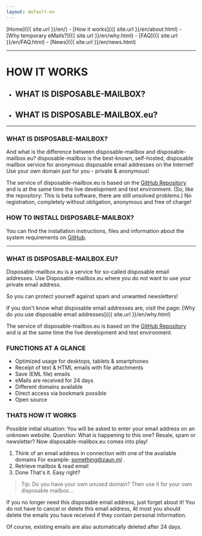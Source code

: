 ```yaml
---
layout: default-en
---
```

[Home]({{ site.url }}/en/) - [How it works]({{ site.url }}/en/about.html) - [Why temporary eMails?]({{ site.url }}/en/why.html) - [FAQ]({{ site.url }}/en/FAQ.html) - [News]({{ site.url }}/en/news.html) 

---

# HOW IT WORKS

- ## WHAT IS DISPOSABLE-MAILBOX?
- ## WHAT IS DISPOSABLE-MAILBOX.eu?

---

### WHAT IS DISPOSABLE-MAILBOX?
And what is the difference between disposable-mailbox and disposable-mailbox.eu?
disposable-mailbox is the best-known, self-hosted, disposable mailbox service for anonymous disposable email addresses on the Internet!
Use your own domain just for you - private & anonymous!

The service of disposable-mailbox.eu is based on the [GitHub Repository](https://github.com/pfeifferch/disposable-mailbox) and is at the same time the live development and test environment.  (So, like the repository: This is beta software, there are still unsolved problems.)
No registration, completely without obligation, anonymous and free of charge!

### HOW TO INSTALL DISPOSABLE-MAILBOX? 
You can find the installation instructions, files and information about the system requirements on [GitHub](https://github.com/pfeifferch/disposable-mailbox).

---

### WHAT IS DISPOSABLE-MAILBOX.EU?

Disposable-mailbox.eu is a service for so-called disposable email addresses.
Use Disposable-mailbox.eu where you do not want to use your private email address.

So you can protect yourself against spam and unwanted newsletters!

If you don't know what disposable email addresses are, visit the page:
[Why do you use disposable email addresses]({{ site.url }}/en/why.html)

The service of disposable-mailbox.eu is based on the [GitHub Repository](https://github.com/pfeifferch/disposable-mailbox) and is at the same time the live development and test environment.

### FUNCTIONS AT A GLANCE

- Optimized usage for desktops, tablets & smartphones
- Receipt of text & HTML emails with file attachments
- Save (EML file) emails
- eMails are received for 24 days
- Different domains available
- Direct access via bookmark possible
- Open source

### THATS HOW IT WORKS

Possible initial situation:
 You will be asked to enter your email address on an unknown website.
Question:
 What is happening to this one?  Resale, spam or newsletter?
Now disposable-mailbox.eu comes into play!

1. Think of an email address in connection with one of the available domains
   For example: something@zaun.ml .
2. Retrieve mailbox & read email
3. Done
That's it.  Easy right?

> Tip:
> Do you have your own unused domain?
> Then use it for your own disposable mailbox...


If you no longer need this disposable email address, just forget about it!
You do not have to cancel or delete this email address,
At most you should delete the emails you have received if they contain personal information.

Of course, existing emails are also automatically deleted after 24 days.
